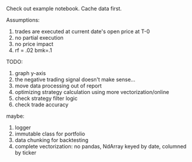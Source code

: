 Check out example notebook.
Cache data first.

Assumptions:

1. trades are executed at current date's open price at T-0
2. no partial execution
3. no price impact
4. rf = .02 bmk=.1

TODO:

1. graph y-axis
1. the negative trading signal doesn't make sense...
1. move data processing out of report
1. optimizing strategy calculation using more vectorization/online
1. check strategy filter logic
1. check trade accuracy

maybe:

1. logger
2. immutable class for portfolio
3. data chunking for backtesting
4. complete vectorization: no pandas, NdArray keyed by date, columned by ticker

